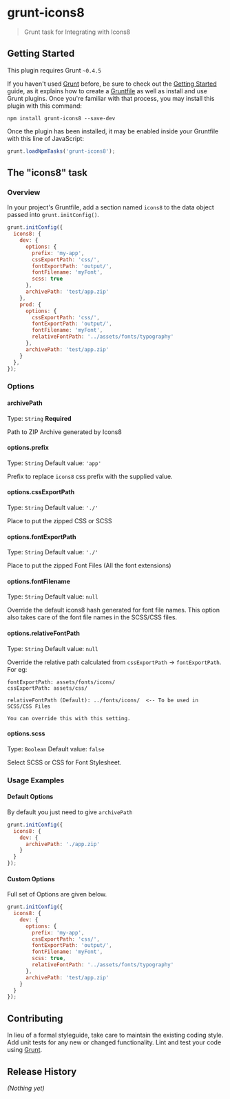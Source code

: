 # grunt-icons8

> Grunt task for Integrating with Icons8

## Getting Started
This plugin requires Grunt `~0.4.5`

If you haven't used [Grunt](http://gruntjs.com/) before, be sure to check out the [Getting Started](http://gruntjs.com/getting-started) guide, as it explains how to create a [Gruntfile](http://gruntjs.com/sample-gruntfile) as well as install and use Grunt plugins. Once you're familiar with that process, you may install this plugin with this command:

```shell
npm install grunt-icons8 --save-dev
```

Once the plugin has been installed, it may be enabled inside your Gruntfile with this line of JavaScript:

```js
grunt.loadNpmTasks('grunt-icons8');
```

## The "icons8" task

### Overview
In your project's Gruntfile, add a section named `icons8` to the data object passed into `grunt.initConfig()`.

```js
grunt.initConfig({
  icons8: {
    dev: {
      options: {
        prefix: 'my-app',
        cssExportPath: 'css/',
        fontExportPath: 'output/',
        fontFilename: 'myFont',
        scss: true
      },
      archivePath: 'test/app.zip'
    },
    prod: {
      options: {
        cssExportPath: 'css/',
        fontExportPath: 'output/',
        fontFilename: 'myFont',
        relativeFontPath: '../assets/fonts/typography'
      },
      archivePath: 'test/app.zip'
    }
  },
});
```

### Options

#### archivePath
Type: `String`
**Required**

Path to ZIP Archive generated by Icons8

#### options.prefix
Type: `String`
Default value: `'app'`

Prefix to replace `icons8` css prefix with the supplied value.

#### options.cssExportPath
Type: `String`
Default value: `'./'`

Place to put the zipped CSS or SCSS

#### options.fontExportPath
Type: `String`
Default value: `'./'`

Place to put the zipped Font Files (All the font extensions)

#### options.fontFilename
Type: `String`
Default value: `null`

Override the default icons8 hash generated for font file names. This option also takes care of the font file names in the SCSS/CSS files.

#### options.relativeFontPath
Type: `String`
Default value: `null`

Override the relative path calculated from `cssExportPath` -> `fontExportPath`. For eg:

```
fontExportPath: assets/fonts/icons/
cssExportPath: assets/css/

relativeFontPath (Default): ../fonts/icons/  <-- To be used in SCSS/CSS Files

You can override this with this setting.
```

#### options.scss
Type: `Boolean`
Default value: `false`

Select SCSS or CSS for Font Stylesheet.

### Usage Examples

#### Default Options
By default you just need to give `archivePath`

```js
grunt.initConfig({
  icons8: {
    dev: {
      archivePath: './app.zip'
    }
  }
});
```

#### Custom Options
Full set of Options are given below.

```js
grunt.initConfig({
  icons8: {
    dev: {
      options: {
        prefix: 'my-app',
        cssExportPath: 'css/',
        fontExportPath: 'output/',
        fontFilename: 'myFont',
        scss: true,
        relativeFontPath: '../assets/fonts/typography'
      },
      archivePath: 'test/app.zip'
    }
  }
});
```

## Contributing
In lieu of a formal styleguide, take care to maintain the existing coding style. Add unit tests for any new or changed functionality. Lint and test your code using [Grunt](http://gruntjs.com/).

## Release History
_(Nothing yet)_
